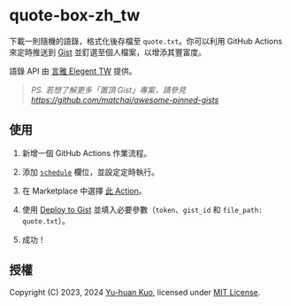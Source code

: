 # quote-box-zh_tw

下載一則隨機的語錄，格式化後存檔至 `quote.txt`。你可以利用 GitHub Actions 來定時推送到 [Gist](https://gist.github.com) 並釘選至個人檔案，以增添其豐富度。

語錄 API 由 [言雅 Elegent TW](https://elegant.tw) 提供。

> *PS. 若想了解更多「置頂 Gist」專案，請參見*  
> *<https://github.com/matchai/awesome-pinned-gists>*

## 使用

1. 新增一個 GitHub Actions 作業流程。

2. 添加 [`schedule`](https://docs.github.com/en/actions/using-workflows/events-that-trigger-workflows#schedule) 欄位，並設定定時執行。

3. 在 Marketplace 中選擇 [此 Action](https://github.com/marketplace/actions/quote-box-zh_tw)。

4. 使用 [Deploy to Gist](https://github.com/marketplace/actions/deploy-to-gist) 並填入必要參數（`token`、`gist_id` 和 `file_path: quote.txt`）。

5. 成功！

## 授權

Copyright (C) 2023, 2024 [Yu-huan Kuo](https://github.com/rnmeow), licensed under [MIT License](https://github.com/rnmeow/quote-box-zh_tw/blob/master/LICENSE.txt).
